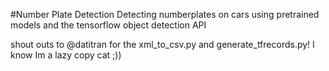 #Number Plate Detection
Detecting numberplates on cars using pretrained models and the tensorflow object detection API


shout outs to @datitran for the xml_to_csv.py and generate_tfrecords.py! I know Im a lazy copy cat ;))
